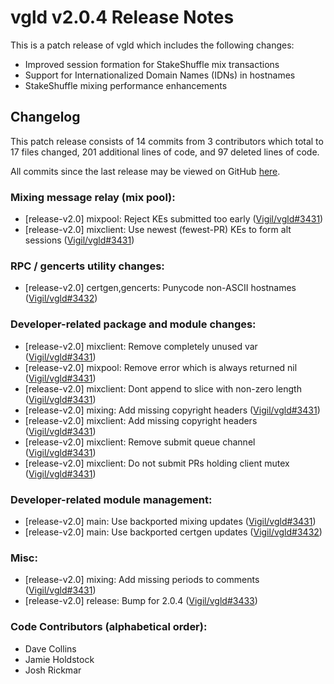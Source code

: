 # vgld v2.0.4 Release Notes

This is a patch release of vgld which includes the following changes:

- Improved session formation for StakeShuffle mix transactions
- Support for Internationalized Domain Names (IDNs) in hostnames
- StakeShuffle mixing performance enhancements

## Changelog

This patch release consists of 14 commits from 3 contributors which total to 17
files changed, 201 additional lines of code, and 97 deleted lines of code.

All commits since the last release may be viewed on GitHub
[here](https://github.com/vigilnetwork/vgl/compare/release-v2.0.3...release-v2.0.4).

### Mixing message relay (mix pool):

- [release-v2.0] mixpool: Reject KEs submitted too early ([Vigil/vgld#3431](https://github.com/vigilnetwork/vgl/pull/3431))
- [release-v2.0] mixclient: Use newest (fewest-PR) KEs to form alt sessions ([Vigil/vgld#3431](https://github.com/vigilnetwork/vgl/pull/3431))

### RPC / gencerts utility changes:

- [release-v2.0] certgen,gencerts: Punycode non-ASCII hostnames ([Vigil/vgld#3432](https://github.com/vigilnetwork/vgl/pull/3432))

### Developer-related package and module changes:

- [release-v2.0] mixclient: Remove completely unused var ([Vigil/vgld#3431](https://github.com/vigilnetwork/vgl/pull/3431))
- [release-v2.0] mixpool: Remove error which is always returned nil ([Vigil/vgld#3431](https://github.com/vigilnetwork/vgl/pull/3431))
- [release-v2.0] mixclient: Dont append to slice with non-zero length ([Vigil/vgld#3431](https://github.com/vigilnetwork/vgl/pull/3431))
- [release-v2.0] mixing: Add missing copyright headers ([Vigil/vgld#3431](https://github.com/vigilnetwork/vgl/pull/3431))
- [release-v2.0] mixclient: Add missing copyright headers ([Vigil/vgld#3431](https://github.com/vigilnetwork/vgl/pull/3431))
- [release-v2.0] mixclient: Remove submit queue channel ([Vigil/vgld#3431](https://github.com/vigilnetwork/vgl/pull/3431))
- [release-v2.0] mixclient: Do not submit PRs holding client mutex ([Vigil/vgld#3431](https://github.com/vigilnetwork/vgl/pull/3431))

### Developer-related module management:

- [release-v2.0] main: Use backported mixing updates ([Vigil/vgld#3431](https://github.com/vigilnetwork/vgl/pull/3431))
- [release-v2.0] main: Use backported certgen updates ([Vigil/vgld#3432](https://github.com/vigilnetwork/vgl/pull/3432))

### Misc:

- [release-v2.0] mixing: Add missing periods to comments ([Vigil/vgld#3431](https://github.com/vigilnetwork/vgl/pull/3431))
- [release-v2.0] release: Bump for 2.0.4 ([Vigil/vgld#3433](https://github.com/vigilnetwork/vgl/pull/3433))

### Code Contributors (alphabetical order):

- Dave Collins
- Jamie Holdstock
- Josh Rickmar




